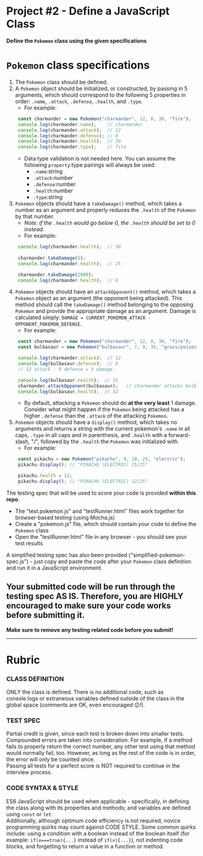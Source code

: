# Project #2 - Define a JavaScript Class
**Define the `Pokemon` class using the given specifications**

# `Pokemon` class specifications
1. The `Pokemon` class should be defined.
2. A `Pokemon` object should be initialized, or constructed, by passing in 5 arguments, which should correspond to the following 5 properties in order: `.name`, `.attack`, `.defense`, `.health`, and `.type`. 
   - For example: 
   ```javascript
    const charmander = new Pokemon("charmander", 12, 8, 30, "fire");
    console.log(charmander.name);    // charmander
    console.log(charmander.attack);  // 12
    console.log(charmander.defense); // 8
    console.log(charmander.health);  // 30
    console.log(charmander.type);    // fire
   ```
   - Data type validation is not needed here. You can assume the following `property`:type pairings will always be used: 
      * `.name`:string
      * `.attack`:number 
      * `.defense`:number
      * `.health`:number
      * `.type`:string
3. `Pokemon` objects should have a `takeDamage()` method, which takes a number as an argument and properly reduces the `.health` of the `Pokemon` by that number.
   - _Note: if the `.health` would go below 0, the `.health` should be set to 0 instead._
   - For example:
   ```javascript
    console.log(charmander.health);  // 30
    
    charmander.takeDamage(5);
    console.log(charmander.health);  // 25

    charmander.takeDamage(2000);
    console.log(charmander.health);  // 0
   ```
4. `Pokemon` objects should have an `attackOpponent()` method, which takes a `Pokemon` object as an argument (the opponent being attacked). This method should call the `takeDamage()` method belonging to the opposing `Pokemon` and provide the appropriate damage as an argument. Damage is calculated simply: `DAMAGE = CURRENT_POKEMON_ATTACK - OPPONENT_POKEMON_DEFENSE`.
   - For example:
   ```javascript
    const charmander = new Pokemon("charmander", 12, 8, 30, "fire");
    const bulbasaur = new Pokemon("bulbasaur", 7, 9, 35, "grass/poison");

    console.log(charmander.attack);  // 12
    console.log(bulbasaur.defense);  // 9
    // 12 attack - 9 defense = 3 damage

    console.log(bulbasaur.health);  // 35
    charmander.attackOpponent(bulbasaur);   // charmander attacks bulbasaur
    console.log(bulbasaur.health);  // 32
   ```
   - By default, attacking a `Pokemon` should do __at the very least__ 1 damage. Consider what might happen if the `Pokemon` being attacked has a higher `.defense` than the `.attack` of the attacking `Pokemon`.
5. `Pokemon` objects should have a `display()` method, which takes no arguments and returns a string with the current pokemon's `.name` in all caps, `.type` in all caps and in parenthesis, and `.health` with a forward-slash, "/", followed by the `.health` the `Pokemon` was initialized with.
   - For example:
   ```javascript
    const pikachu = new Pokemon("pikachu", 9, 10, 25, "electric");
    pikachu.display(); // "PIKACHU (ELECTRIC) 25/25"

    pikachu.health = 12;
    pikachu.display(); // "PIKACHU (ELECTRIC) 12/25"
   ```

The testing spec that will be used to score your code is provided **within this repo**. 
   - The "test.pokemon.js" and "testRunner.html" files work together for browser-based testing (using Mocha.js)
   - Create a "pokemon.js" file, which should contain your code to define the `Pokemon` class
   - Open the "testRunner.html" file in any browser - you should see your test results

A simplified testing spec has also been provided ("simplified-pokemon-spec.js") - just copy and paste the code after your `Pokemon` class definition and run it in a JavaScript environment.  

Your submitted code will be run through the testing spec AS IS. Therefore, you are HIGHLY encouraged to make sure your code works before submitting it.
---
__Make sure to remove any testing related code before you submit!__  

---
# Rubric
### CLASS DEFINITION
ONLY the class is defined. There is no additional code, such as console.logs or extraneous variables defined outside of the class in the global space (comments are OK, even encouraged 😉!).
### TEST SPEC
Partial credit is given, since each test is broken down into smaller tests.  
Compounded errors are taken into consideration. For example, if a method fails to properly return the correct number, any other test using that method would normally fail, too. However, as long as the rest of the code is in order, the error will only be counted once.  
Passing all tests for a perfect score is NOT required to continue in the interview process.  
### CODE SYNTAX & STYLE
ES6 JavaScript should be used when applicable - specifically, in defining the class along with its properties and methods; and variables are defined using `const` or `let`.  
Additionally, although optimum code efficiency is not required, novice programming quirks may count against CODE STYLE. Some common quirks include: using a condition with a boolean instead of the boolean itself (for example: ```if(x===true){...}``` instead of ```if(x){...}```), not indenting code blocks, and forgetting to return a value in a function or method.
